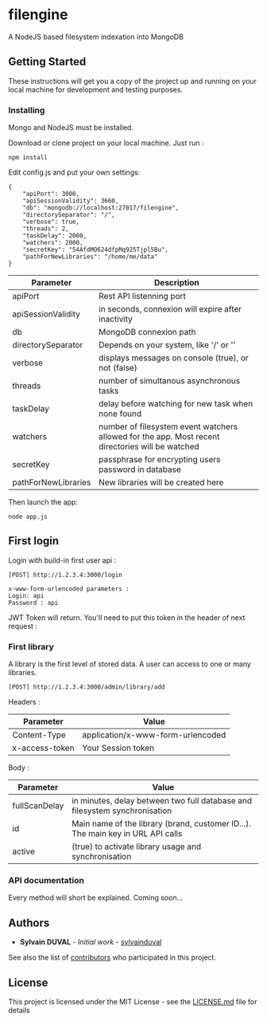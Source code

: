 # filengine

A NodeJS based filesystem indexation into MongoDB

## Getting Started

These instructions will get you a copy of the project up and running on your local machine for development and testing purposes.

### Installing

Mongo and NodeJS must be installed.

Download or clone project on your local machine.
Just run :

```
npm install
```

Edit config.js and put your own settings:

```
{
	"apiPort": 3000,
	"apiSessionValidity": 3660,
	"db": "mongodb://localhost:27017/filengine",
	"directorySeparator": "/",
	"verbose": true,
	"threads": 2,
	"taskDelay": 2000,
	"watchers": 2000,
	"secretKey": "54AfdMO624dfpMq925Tjpl5Bu",
	"pathForNewLibraries": "/home/me/data"
}
```

| Parameter | Description |
| --- | --- |
| apiPort | Rest API listenning port |
| apiSessionValidity | in seconds, connexion will expire after inactivity |
| db | MongoDB connexion path | 
| directorySeparator | Depends on your system, like '/' or '\' | 
| verbose | displays messages on console (true), or not (false) | 
| threads |  number of simultanous asynchronous tasks | 
| taskDelay | delay before watching for new task when none found |
| watchers | number of filesystem event watchers allowed for the app. Most recent directories will be watched | 
| secretKey | passphrase for encrypting users password in database | 
| pathForNewLibraries | New libraries will be created here | 

Then launch the app:

```
node app.js
```

## First login

Login with build-in first user api :
```
[POST] http://1.2.3.4:3000/login

x-www-form-urlencoded parameters :
Login: api
Password : api
```

JWT Token will return. You'll need to put this token in the header of next request :

### First library

A library is the first level of stored data. A user can access to one or many libraries.

```
[POST] http://1.2.3.4:3000/admin/library/add
```

Headers : 

| Parameter | Value |
| --- | --- |
| Content-Type | application/x-www-form-urlencoded |
| x-access-token | Your Session token |

Body :

| Parameter | Value |
| --- | --- |
| fullScanDelay | in minutes, delay between two full database and filesystem synchronisation |
| id | Main name of the library (brand, customer ID...). The main key in URL API calls |
| active | (true) to activate library usage and synchronisation |


### API documentation

Every method will short be explained. Coming soon...


## Authors

* **Sylvain DUVAL** - *Initial work* - [sylvainduval](https://github.com/sylvainduval)

See also the list of [contributors](https://github.com/sylvainduval/filengine/contributors) who participated in this project.

## License

This project is licensed under the MIT License - see the [LICENSE.md](LICENSE.md) file for details

